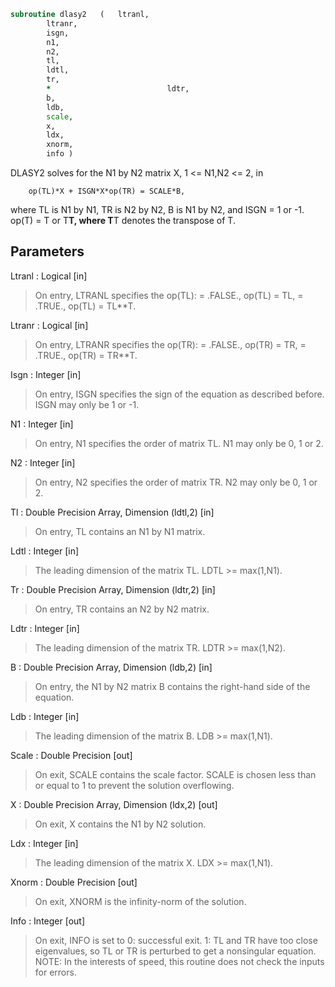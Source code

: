 ```fortran
subroutine dlasy2	(	ltranl,
		ltranr,
		isgn,
		n1,
		n2,
		tl,
		ldtl,
		tr,
		*                          ldtr,
		b,
		ldb,
		scale,
		x,
		ldx,
		xnorm,
		info )
```

 DLASY2 solves for the N1 by N2 matrix X, 1 <= N1,N2 <= 2, in

        op(TL)*X + ISGN*X*op(TR) = SCALE*B,

 where TL is N1 by N1, TR is N2 by N2, B is N1 by N2, and ISGN = 1 or
 -1.  op(T) = T or T**T, where T**T denotes the transpose of T.

## Parameters
Ltranl : Logical [in]
> On entry, LTRANL specifies the op(TL):
> = .FALSE., op(TL) = TL,
> = .TRUE., op(TL) = TL**T.

Ltranr : Logical [in]
> On entry, LTRANR specifies the op(TR):
> = .FALSE., op(TR) = TR,
> = .TRUE., op(TR) = TR**T.

Isgn : Integer [in]
> On entry, ISGN specifies the sign of the equation
> as described before. ISGN may only be 1 or -1.

N1 : Integer [in]
> On entry, N1 specifies the order of matrix TL.
> N1 may only be 0, 1 or 2.

N2 : Integer [in]
> On entry, N2 specifies the order of matrix TR.
> N2 may only be 0, 1 or 2.

Tl : Double Precision Array, Dimension (ldtl,2) [in]
> On entry, TL contains an N1 by N1 matrix.

Ldtl : Integer [in]
> The leading dimension of the matrix TL. LDTL >= max(1,N1).

Tr : Double Precision Array, Dimension (ldtr,2) [in]
> On entry, TR contains an N2 by N2 matrix.

Ldtr : Integer [in]
> The leading dimension of the matrix TR. LDTR >= max(1,N2).

B : Double Precision Array, Dimension (ldb,2) [in]
> On entry, the N1 by N2 matrix B contains the right-hand
> side of the equation.

Ldb : Integer [in]
> The leading dimension of the matrix B. LDB >= max(1,N1).

Scale : Double Precision [out]
> On exit, SCALE contains the scale factor. SCALE is chosen
> less than or equal to 1 to prevent the solution overflowing.

X : Double Precision Array, Dimension (ldx,2) [out]
> On exit, X contains the N1 by N2 solution.

Ldx : Integer [in]
> The leading dimension of the matrix X. LDX >= max(1,N1).

Xnorm : Double Precision [out]
> On exit, XNORM is the infinity-norm of the solution.

Info : Integer [out]
> On exit, INFO is set to
> 0: successful exit.
> 1: TL and TR have too close eigenvalues, so TL or
> TR is perturbed to get a nonsingular equation.
> NOTE: In the interests of speed, this routine does not
> check the inputs for errors.

